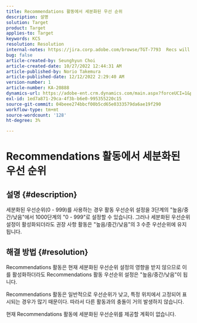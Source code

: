 ```yaml
---
title: Recommendations 활동에서 세분화된 우선 순위
description: 설명
solution: Target
product: Target
applies-to: Target
keywords: KCS
resolution: Resolution
internal-notes: https://jira.corp.adobe.com/browse/TGT-7793  Recs will not have fine grained priorities. We will only have slider for it.
bug: false
article-created-by: Seunghyun Choi
article-created-date: 10/27/2022 12:44:31 AM
article-published-by: Norio Takemura
article-published-date: 12/12/2022 2:29:40 AM
version-number: 1
article-number: KA-20888
dynamics-url: https://adobe-ent.crm.dynamics.com/main.aspx?forceUCI=1&pagetype=entityrecord&etn=knowledgearticle&id=8994c97d-9055-ed11-bba2-6045bd006b4b
exl-id: 1ed7a871-29ca-4f3b-b6e0-995355220c15
source-git-commit: 04beee274bbcf00b5cd65e0333579da6ae19f290
workflow-type: tm+mt
source-wordcount: '128'
ht-degree: 3%

---
```


# Recommendations 활동에서 세분화된 우선 순위

## 설명 {#description}

세분화된 우선순위(0 - 999)를 사용하는 경우 활동 우선순위 설정을 3단계의 &quot;높음/중간/낮음&quot;에서 1000단계의 &quot;0 - 999&quot;로 설정할 수 있습니다. 그러나 세분화된 우선순위 설정이 활성화되더라도 권장 사항 활동은 &quot;높음/중간/낮음&quot;의 3 수준 우선순위에 유지됩니다.

## 해결 방법 {#resolution}


Recommendations 활동은 현재 세분화된 우선순위 설정의 영향을 받지 않으므로 이를 활성화하더라도 Recommendations 활동 우선순위 설정은 &quot;높음/중간/낮음&quot;이 됩니다.

Recommendations 활동은 일반적으로 우선순위가 낮고, 특정 위치에서 고정되어 표시되는 경우가 많기 때문이다. 따라서 다른 활동과의 충돌이 거의 발생하지 않습니다.

현재 Recommendations 활동에 세분화된 우선순위를 제공할 계획이 없습니다.
